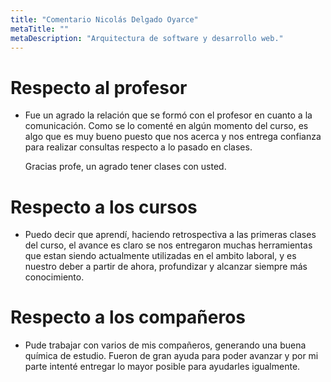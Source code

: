 ```yaml
---
title: "Comentario Nicolás Delgado Oyarce"
metaTitle: ""
metaDescription: "Arquitectura de software y desarrollo web."
---
```


# Respecto al profesor
- Fue un agrado la relación que se formó con el profesor en cuanto a la comunicación.
  Como se lo comenté en algún momento del curso, es algo que es muy bueno puesto que nos
  acerca y nos entrega confianza para realizar consultas respecto a lo pasado en clases.

  Gracias profe, un agrado tener clases con usted.

# Respecto a los cursos
- Puedo decir que aprendí, haciendo retrospectiva a las primeras clases del curso, el avance es claro
  se nos entregaron muchas herramientas que estan siendo actualmente utilizadas en el ambito laboral,
  y es nuestro deber a partir de ahora, profundizar y alcanzar siempre más conocimiento. 
# Respecto a los compañeros
- Pude trabajar con varios de mis compañeros, generando una buena química de estudio. Fueron de 
  gran ayuda para poder avanzar y por mi parte intenté entregar lo mayor posible para ayudarles 
  igualmente.

